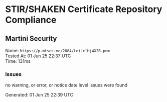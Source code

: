 # STIR/SHAKEN Certificate Repository Compliance

## Martini Security

Name: `https://p.mtsec.me/2884/LeiLclHj4X2R.pem`\
Tested At: 01 Jun 25 22:37 UTC\
Time: 131ms

### Issues

no warning, or error, or notice date level issues were found

Generated: 01 Jun 25 22:39 UTC